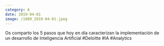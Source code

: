 ```yaml
--- 
category: A 
date: 2019-04-01 
image: /1089_2019-04-01.jpeg 
--- 
```


Os comparto los 5 pasos que hoy en día caracterizan la implementación de un desarrollo de Inteligencia Artificial #Deloitte #IA #Analytics